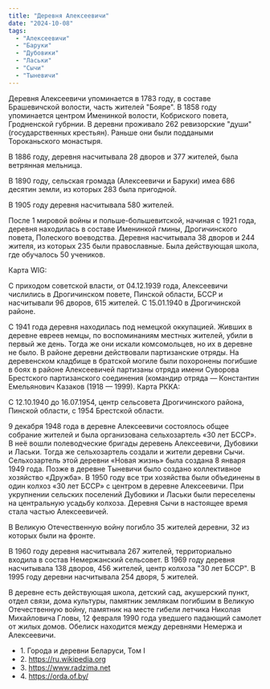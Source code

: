 ```yaml
---
title: "Деревня Алексеевичи"
date: "2024-10-08"
tags: 
  - "Алексеевичи"
  - "Баруки"
  - "Дубовики"
  - "Ласьки"
  - "Сычи"
  - "Тыневичи"
---
```


Деревня Алексеевичи упоминается в 1783 году, в составе Брашевичской волости, часть жителей "Бояре".
В 1858 году упоминается центром Именинкой волости, Кобриского повета, Гродненской губрнии.
В деревни проживало 262 ревизорские "души" (государственных крестьян). Раньше они были поддаными Тороканьского монастыря.

В 1886 году, деревня насчитывала 28 дворов и 377 жителей, была ветрянная мельница.

В 1890 году, сельская громада (Алексеевичи и Баруки) имеа 686 десятин земли, из которых 283 была пригодной.

В 1905 году деревня насчитывала 580 жителей.

После 1 мировой войны и польше-большевитской, начиная с 1921 года, деревня находилась в составе Именинкой гмины, Дрогичинского повета, Полеского воеводства. Деревня насчитывала 38 дворов и 244 жителя, из которых 235 были православные.
Была действующая школа, где обучалось 50 учеников.



Карта WIG:


С приходом советской власти, от 04.12.1939 года, Алексеевичи числились в Дрогичинском повете, Пинской области, БССР и насчитывали 96 дворов, 615 жителей. С 15.01.1940 в Дрогичинской районе.

С 1941 года деревня находилась под немецкой оккупацией. Живших в деревне евреев немцы, по воспоминаниям местных жителей, убили в первый же день. Тогда же они искали комсомольцев, но их в деревне не было. В районе деревни действовали партизанские отряды. На деревенском кладбище в братской могиле были похоронены погибшие в боях в районе Алексеевичей партизаны отряда имени Суворова Брестского партизанского соединения (командир отряда — Константин Емельянович Казаков (1918 — 1999).
Карта РККА:


С 12.10.1940 до 16.07.1954, центр сельсовета Дрогичинского района, Пинской области, с 1954 Брестской области.

9 декабря 1948 года в деревне Алексеевичи состоялось общее собрание жителей и была организована сельхозартель «30 лет БССР». В неё вошли полеводческие бригады деревень Алексеевичи, Дубовики и Ласьки. Тогда же сельхозартель создали и жители деревни Сычи. Сельхозартель этой деревни «Новая жизнь» была создана 8 января 1949 года. Позже в деревне Тыневичи было создано коллективное хозяйство «Дружба». В 1950 году все три хозяйства были объединены в один колхоз «30 лет БССР» с центром в деревне Алексеевичи. При укрупнении сельских поселений Дубовики и Ласьки были переселены на центральную усадьбу колхоза. Деревня Сычи в настоящее время стала частью Алексеевичей.

В Великую Отечественную войну погибло 35 жителей деревни, 32 из которых были на фронте.

В 1960 году деревня насчитывала 267 жителей, территориально входила в состав Немержанский сельсовет.
В 1969 году деревня насчитывала 138 дворов, 456 жителей, центр колхоза "30 лет БССР".
В 1995 году деревни насчитывала 254 дворя, 5 жителей.

В деревне есть действующая школа, детский сад, акушерский пункт, отдел связи, дома культуры, памятник землякам погибшим в Великую Отечественную войну, памятник на месте гибели летчика Николая Михайловича Гловы, 12 февраля 1990 года уведшего падающий самолет от жилых домов. Обелиск находится между деревнями Немержа и Алексеевичи.



- 1\. Города и деревни Беларуси, Том I
- 2\. https://ru.wikipedia.org
- 3\. https://www.radzima.net
- 4\. https://orda.of.by/

